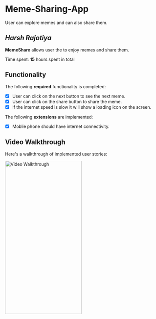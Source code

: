 # Meme-Sharing-App
User can explore memes and can also share them. 

## *Harsh Rajotiya*

**MemeShare** allows user the to enjoy memes and share them. 

Time spent: **15** hours spent in total

## Functionality 

The following **required** functionality is completed:

* [x] User can click on the next button to see the next meme.
* [x] User can click on the share button to share the meme.
* [x] If the internet speed is slow it will show a loading icon on the screen.

The following **extensions** are implemented:

* [x] Moblie phone should have internet connectivity.

## Video Walkthrough

Here's a walkthrough of implemented user stories:

<img src='https://github.com/harsh-rajotiya/Meme-Sharing-App/blob/main/meme-share.gif' title='Video Walkthrough' width='250' height = '500' />
